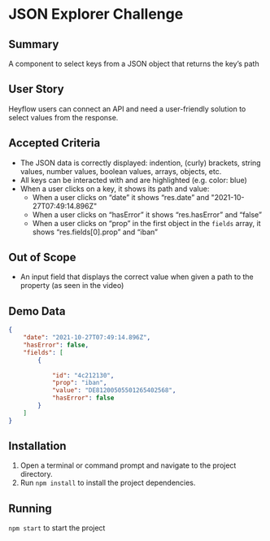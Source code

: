 # JSON Explorer Challenge

## Summary
A component to select keys from a JSON object that returns the keyʼs path


## User Story
Heyflow users can connect an API and need a user-friendly solution to select values from the response.

## Accepted Criteria
- The JSON data is correctly displayed: indention, (curly) brackets, string values, number
values, boolean values, arrays, objects, etc.
- All keys can be interacted with and are highlighted (e.g. color: blue)
- When a user clicks on a key, it shows its path and value:
  - When a user clicks on “date” it shows “res.date” and
    "2021-10-27T07:49:14.896Z"
  - When a user clicks on “hasError” it shows “res.hasError” and “false”
  - When a user clicks on “prop” in the first object in the `fields` array, it shows
  “res.fields[0].prop” and “iban”

## Out of Scope
- An input field that displays the correct value when given a path to the property (as
seen in the video)

## Demo Data
```json
{
    "date": "2021-10-27T07:49:14.896Z",
    "hasError": false,
    "fields": [
        {
          
            "id": "4c212130",
            "prop": "iban",
            "value": "DE81200505501265402568",
            "hasError": false
        }
    ]
}
```
## Installation
1. Open a terminal or command prompt and navigate to the project directory.
2. Run `npm install` to install the project dependencies.

## Running
`npm start` to start the project
